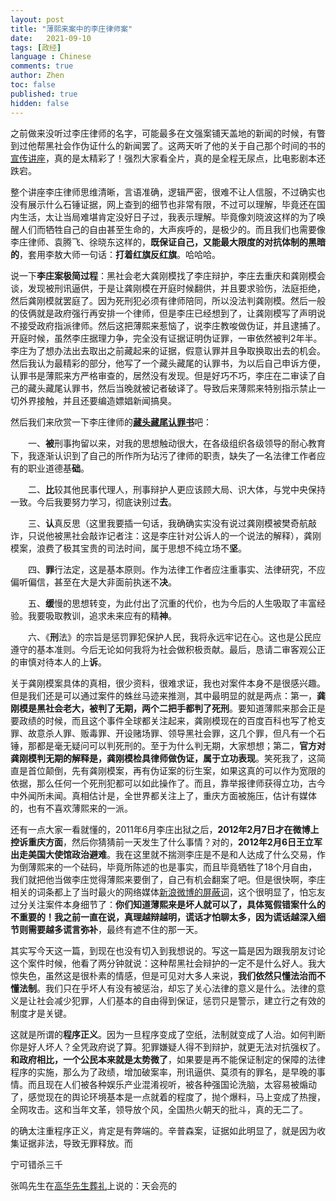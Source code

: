 ```yaml
---
layout: post
title: "薄熙来案中的李庄律师案"
date:   2021-09-10
tags: [政经]
language : Chinese
comments: true
author: Zhen
toc: false
published: true
hidden: false
---
```

之前做来没听过李庄律师的名字，可能最多在文强案铺天盖地的新闻的时候，有瞥到过他帮黑社会作伪证什么的新闻罢了。这两天听了他的关于自己那个时间的书的[宣传讲座](https://youtu.be/NPz98dytX-0)，真的是太精彩了！强烈大家看全片，真的是全程无尿点，比电影剧本还跌宕。

整个讲座李庄律师思维清晰，言语准确，逻辑严密，很难不让人信服，不过确实也没有展示什么石锤证据，网上查到的细节也非常有限，不过可以理解，毕竟还在国内生活，太让当局难堪肯定没好日子过，我表示理解。毕竟像刘晓波这样的为了唤醒人们而牺牲自己的自由甚至生命的，大声疾呼的，是极少的。而且我们也需要像李庄律师、袁腾飞、徐晓东这样的，**既保证自己，又能最大限度的对抗体制的黑暗的**，套用李敖大师一句话：**打着红旗反红旗**。哈哈哈。

说一下**李庄案极简过程**：黑社会老大龚刚模找了李庄辩护，李庄去重庆和龚刚模会谈，发现被刑讯逼供，于是让龚刚模在开庭时候翻供，并且要求验伤，法庭拒绝，然后龚刚模就罢庭了。因为死刑犯必须有律师陪同，所以没法判龚刚模。然后一般的伎俩就是政府强行再安排一个律师，但是李庄已经想到了，让龚刚模写了声明说不接受政府指派律师。然后这把薄熙来惹恼了，说李庄教唆做伪证，并且逮捕了。开庭时候，虽然李庄据理力争，完全没有证据证明伪证罪，一审依然被判2年半。李庄为了想办法出去取出之前藏起来的证据，假意认罪并且争取换取出去的机会。然后我认为最精彩的部分，他写了一个藏头藏尾的认罪书，为以后自己申诉方便，认罪书是薄熙来方严格审查的，居然没有发现。但是好巧不巧，李庄在二审读了自己的藏头藏尾认罪书，然后当晚就被记者破译了。导致后来薄熙来特别指示禁止一切外界接触，并且还要编造嫖娼新闻搞臭。

然后我们来欣赏一下李庄律师的[**藏头藏尾认罪书**](http://news.sohu.com/20121128/n358848849.shtml)吧：

　　一、**被**刑事拘留以来，对我的思想触动很大，在各级组织各级领导的耐心教育下，我逐渐认识到了自己的所作所为玷污了律师的职责，缺失了一名法律工作者应有的职业道德基**础**。

　　二、**比**较其他民事代理人，刑事辩护人更应该顾大局、识大体，与党中央保持一致。今后我要努力学习，彻底诀别过**去**。

　　三、**认**真反思（这里我要插一句话，我确确实实没有说过龚刚模被樊奇航敲诈，只说他被黑社会敲诈记者注：这是李庄针对公诉人的一个说法的解释），龚刚模案，浪费了极其宝贵的司法时间，属于思想不纯立场不**坚**。

　　四、**罪**行法定，这是基本原则。作为法律工作者应注重事实、法律研究，不应偏听偏信，甚至在大是大非面前执迷不**决**。

　　五、**缓**慢的思想转变，为此付出了沉重的代价，也为今后的人生吸取了丰富经验。我要吸取教训，追求未来应有的精**神**。

　　六、《**刑**法》的宗旨是惩罚罪犯保护人民，我将永远牢记在心。这也是公民应遵守的基本准则。今后无论如何我将为社会做积极贡献。最后，恳请二审客观公正的审慎对待本人的上**诉**。

关于龚刚模案具体的真相，很少资料，很难求证，我也对案件本身不是很感兴趣。但是我们还是可以通过案件的蛛丝马迹来推测，其中最明显的就是两点：第一，**龚刚模是黑社会老大，被判了无期，两个二把手都判了死刑**。要知道薄熙来那会正是要政绩的时候，而且这个事件全球都关注起来，龚刚模现在的百度百科也写了枪支罪、故意杀人罪、贩毒罪、开设赌场罪、领导黑社会罪，这几个罪，但凡有一个石锤，那都是毫无疑问可以判死刑的。至于为什么判无期，大家想想；第二，**官方对龚刚模判无期的解释是，龚刚模检具律师做伪证，属于立功表现**。笑死我了，这简直是首位颠倒，先有龚刚模案，再有伪证案的衍生案，如果这真的可以作为宽限的依据，那么任何一个死刑犯都可以如此操作了。而且，靠举报律师获得立功，古今中外闻所未闻。真相估计是，全世界都关注上了，重庆方面被施压，估计有媒体的，也有不喜欢薄熙来的一派。

还有一点大家一看就懂的，2011年6月李庄出狱之后，**2012年2月7日才在微博上控诉重庆方面**，然后你猜猜前一天发生了什么事情？对的，**2012年2月6日王立军出走美国大使馆政治避难**。我在这里就不揣测李庄是不是和人达成了什么交易，作为倒薄熙来的一个砝码，毕竟所陈述的也是事实，而且毕竟牺牲了18个月自由，我们就把他当做李庄觉得薄熙来要倒了，自己有机会翻案了吧。但是很快啊，李庄相关的词条都上了当时最火的网络媒体[新浪微博的屏蔽词](https://chinadigitaltimes.net/chinese/214115.html)，这个很明显了，怕忘友过分关注案件本身细节了：**你们知道薄熙来是坏人就可以了，具体冤假错案什么的不重要的！**我之前一直在说，真理越辩越明，谎话才怕聊太多，因为**谎话越深入细节则需要越多谎言弥补**，最终有遮不住的那一天。

其实写今天这一篇，到现在也没有切入到我想说的。写这一篇是因为跟我朋友讨论这个案件时候，他看了两分钟就说：这种帮黑社会辩护的一定不是什么好人。我大惊失色，虽然这是很朴素的情感，但是可见对大多人来说，**我们依然只懂法治而不懂法制**。我们只在乎坏人有没有被惩治，却忘了关心法律的意义是什么。法律的意义是让社会减少犯罪，人们基本的自由得到保证，惩罚只是警示，建立行之有效的制度才是关键。 

这就是所谓的**程序正义**。因为一旦程序变成了空纸，法制就变成了人治。如何判断你是好人坏人？全凭政府说了算。犯罪嫌疑人得不到辩护，就更无法对抗强权了。**和政府相比，一个公民本来就是太势微了**，如果要是再不能保证制定的保障的法律程序的实施，那么为了政绩，增加破案率，刑讯逼供、莫须有的罪名，是早晚的事情。而且现在人们被各种娱乐产业混淆视听，被各种强国论洗脑，太容易被煽动了，感觉现在的舆论环境基本是一点就着的程度了，抛个爆料，马上变成了热搜，全网攻击。这和当年文革，领导放个风，全国热火朝天的批斗，真的无二了。

的确太注重程序正义，肯定是有弊端的。辛普森案，证据如此明显了，就是因为收集证据非法，导致无罪释放。而

宁可错杀三千 

 
  

张鸣先生在[高华先生葬礼](https://youtu.be/ojMmROyYC0E)上说的：天会亮的
<!--stackedit_data:
eyJoaXN0b3J5IjpbLTc3NzI5NjEwOCwtMTY0NTU2ODE2MCwyMT
IxNzk4NTMwLC0zMDYwMjgzNzQsNDE1MjcyMTgzLC0yNjEwNjkz
NDAsLTEyMjc3MDk1ODUsMzQ2MzkyMjQxLC02NjUwNTQ2NzIsLT
E3NDkzOTk3OTcsMzIxMTE3NDEzXX0=
-->